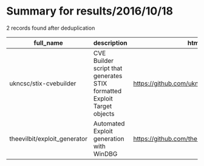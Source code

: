 
# Summary for results/2016/10/18
    
2 records found after deduplication

| full_name | description | html_url | matched_list | matched_count | pushed_at | size | stargazers_count | language | forks_count |
|------------------------------|-------------------------------------------------------------------------|-------------------------------------------------|----------------|-----------------|---------------------------|--------|--------------------|------------|---------------|
| ukncsc/stix-cvebuilder | CVE Builder script that generates STIX formatted Exploit Target objects | https://github.com/ukncsc/stix-cvebuilder | ['exploit'] | 1 | 2016-10-18 12:05:11+00:00 | 111 | 18 | Python | 9 |
| theevilbit/exploit_generator | Automated Exploit generation with WinDBG | https://github.com/theevilbit/exploit_generator | ['exploit'] | 1 | 2016-10-18 18:51:59+00:00 | 109 | 173 | Python | 61 |
